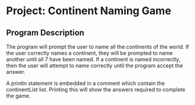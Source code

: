 # Project: Continent Naming Game

## Program Description 
The program will prompt the user to name all the continents of the world. If the user correctly names a continent, they will be prompted to name another until all 7 have been named. If a continent is named incorrectly, then the user will attempt to name correctly until the program accept the answer. 

A println statement is embedded in a comment which contain the continentList list. Printing this will show the answers required to complete the game.


